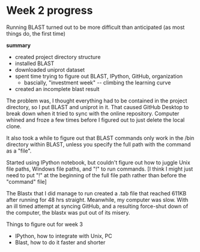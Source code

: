 # Week 2 progress
Running BLAST turned out to be more difficult than anticipated (as most things do, the first time)

**summary**
- created project directory structure
- installed BLAST
- downloaded uniprot dataset
- spent time trying to figure out BLAST, IPython, GitHub, organization
  - bascially, "investment week" -- climbing the learning curve
- created an incomplete blast result 

The problem was, I thought everything had to be contained in the project directory, so I put BLAST and uniprot in it. That caused GitHub Desktop to break down when it tried to sync with the online repository. Computer whined and froze a few times before I figured out to just delete the local clone.

It also took a while to figure out that BLAST commands only work in the /bin directory within BLAST, unless you specify the full path with the command as a "file". 

Started using IPython notebook, but couldn't figure out how to juggle Unix file paths, Windows file paths, and "!" to run commands. [I think I might just need to put "!" at the beginning of the full file path rather than before the "command" file]

The Blastx that I did manage to run created a .tab file that reached 611KB after running for 48 hrs straight. Meanwhile, my computer was slow. With an ill timed attempt at syncing GitHub, and a resulting force-shut down of the computer, the blastx was put out of its misery. 

Things to figure out for week 3
- IPython, how to integrate with Unix, PC
- Blast, how to do it faster and shorter
